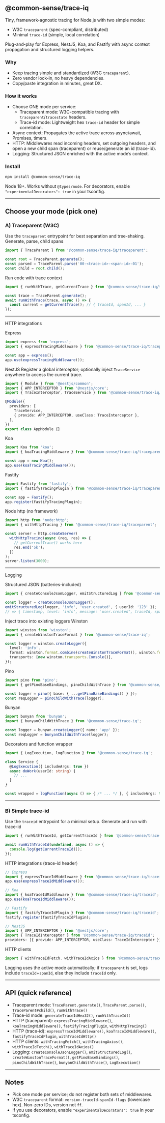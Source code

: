 ## @common-sense/trace-iq

Tiny, framework-agnostic tracing for Node.js with two simple modes:
- W3C `traceparent` (spec-compliant, distributed)
- Minimal `trace-id` (simple, local correlation)

Plug-and-play for Express, NestJS, Koa, and Fastify with async context propagation and structured logging helpers.

### Why
- Keep tracing simple and standardized (W3C `traceparent`).
- Zero vendor lock-in, no heavy dependencies.
- Copy/paste integration in minutes, great DX.

### How it works
- Choose ONE mode per service:
  - Traceparent mode: W3C-compatible tracing with `traceparent`/`tracestate` headers.
  - Trace-id mode: Lightweight hex `trace-id` header for simple correlation.
- Async context: Propagates the active trace across async/await, Promises, timers.
- HTTP: Middlewares read incoming headers, set outgoing headers, and open a new child span (traceparent) or reuse/generate an id (trace-id).
- Logging: Structured JSON enriched with the active mode’s context.

### Install
```bash
npm install @common-sense/trace-iq
```

Node 18+. Works without `@types/node`. For decorators, enable `"experimentalDecorators": true` in your tsconfig.

---

## Choose your mode (pick one)

### A) Traceparent (W3C)
Use the `traceparent` entrypoint for best separation and tree-shaking. Generate, parse, child spans
```ts
import { TraceParent } from '@common-sense/trace-iq/traceparent';

const root = TraceParent.generate();
const parsed = TraceParent.parse('00-<trace-id>-<span-id>-01');
const child = root.child();
```

Run code with trace context
```ts
import { runWithTrace, getCurrentTrace } from '@common-sense/trace-iq/traceparent';

const trace = TraceParent.generate();
await runWithTrace(trace, async () => {
  const current = getCurrentTrace(); // { traceId, spanId, ... }
});
```

---

HTTP integrations

Express
```ts
import express from 'express';
import { expressTracingMiddleware } from '@common-sense/trace-iq/traceparent';

const app = express();
app.use(expressTracingMiddleware());
```

NestJS
Register a global interceptor; optionally inject `TraceService` anywhere to access the current trace.
```ts
import { Module } from '@nestjs/common';
import { APP_INTERCEPTOR } from '@nestjs/core';
import { TraceInterceptor, TraceService } from '@common-sense/trace-iq/traceparent';

@Module({
  providers: [
    TraceService,
    { provide: APP_INTERCEPTOR, useClass: TraceInterceptor },
  ],
})
export class AppModule {}
```

Koa
```ts
import Koa from 'koa';
import { koaTracingMiddleware } from '@common-sense/trace-iq/traceparent';

const app = new Koa();
app.use(koaTracingMiddleware());
```

Fastify
```ts
import Fastify from 'fastify';
import { fastifyTracingPlugin } from '@common-sense/trace-iq/traceparent';

const app = Fastify();
app.register(fastifyTracingPlugin);
```

Node http (no framework)
```ts
import http from 'node:http';
import { withHttpTracing } from '@common-sense/trace-iq/traceparent';

const server = http.createServer(
  withHttpTracing(async (req, res) => {
    // getCurrentTrace() works here
    res.end('ok');
  })
);
server.listen(3000);
```

---

Logging

Structured JSON (batteries-included)
```ts
import { createConsoleJsonLogger, emitStructuredLog } from '@common-sense/trace-iq';

const logger = createConsoleJsonLogger();
emitStructuredLog(logger, 'info', 'user.created', { userId: '123' });
// => { timestamp, level: 'info', message: 'user.created', traceId, spanId, userId }
```

Inject trace into existing loggers
Winston
```ts
import winston from 'winston';
import { createWinstonTraceFormat } from '@common-sense/trace-iq';

const logger = winston.createLogger({
  level: 'info',
  format: winston.format.combine(createWinstonTraceFormat(), winston.format.json()),
  transports: [new winston.transports.Console()],
});
```

Pino
```ts
import pino from 'pino';
import { getPinoBaseBindings, pinoChildWithTrace } from '@common-sense/trace-iq';

const logger = pino({ base: { ...getPinoBaseBindings() } });
const reqLogger = pinoChildWithTrace(logger);
```

Bunyan
```ts
import bunyan from 'bunyan';
import { bunyanChildWithTrace } from '@common-sense/trace-iq';

const logger = bunyan.createLogger({ name: 'app' });
const reqLogger = bunyanChildWithTrace(logger);
```

Decorators and function wrapper
```ts
import { LogExecution, logFunction } from '@common-sense/trace-iq';

class Service {
  @LogExecution({ includeArgs: true })
  async doWork(userId: string) {
    // ...
  }
}

const wrapped = logFunction(async () => { /* ... */ }, { includeArgs: true });
```

---

### B) Simple trace-id
Use the `traceid` entrypoint for a minimal setup. Generate and run with trace-id
```ts
import { runWithTraceId, getCurrentTraceId } from '@common-sense/trace-iq/traceid';

await runWithTraceId(undefined, async () => {
  console.log(getCurrentTraceId());
});
```

HTTP integrations (trace-id header)
```ts
// Express
import { expressTraceIdMiddleware } from '@common-sense/trace-iq/traceid';
app.use(expressTraceIdMiddleware());

// Koa
import { koaTraceIdMiddleware } from '@common-sense/trace-iq/traceid';
app.use(koaTraceIdMiddleware());

// Fastify
import { fastifyTraceIdPlugin } from '@common-sense/trace-iq/traceid';
fastify.register(fastifyTraceIdPlugin);

// NestJS
import { APP_INTERCEPTOR } from '@nestjs/core';
import { TraceIdInterceptor } from '@common-sense/trace-iq/traceid';
providers: [{ provide: APP_INTERCEPTOR, useClass: TraceIdInterceptor }]
```

HTTP clients
```ts
import { withTraceIdFetch, withTraceIdAxios } from '@common-sense/trace-iq/traceid';
```

Logging uses the active mode automatically; if `traceparent` is set, logs include `traceId`+`spanId`, else they include `traceId` only.

---

## API (quick reference)
- Traceparent mode: `TraceParent.generate()`, `TraceParent.parse()`, `TraceParent#child()`, `runWithTrace()`
- Trace-id mode: `generateTraceIdHex32()`, `runWithTraceId()`
- HTTP (traceparent): `expressTracingMiddleware()`, `koaTracingMiddleware()`, `fastifyTracingPlugin`, `withHttpTracing()`
- HTTP (trace-id): `expressTraceIdMiddleware()`, `koaTraceIdMiddleware()`, `fastifyTraceIdPlugin`, `withTraceIdHttp()`
- HTTP clients: `withTracingFetch()`, `withTracingAxios()`, `withTraceIdFetch()`, `withTraceIdAxios()`
- Logging: `createConsoleJsonLogger()`, `emitStructuredLog()`, `createWinstonTraceFormat()`, `getPinoBaseBindings()`, `pinoChildWithTrace()`, `bunyanChildWithTrace()`, `LogExecution()`

---

## Notes
- Pick one mode per service; do not register both sets of middlewares.
- W3C `traceparent` format: `version-traceId-spanId-flags` (lowercase hex). Non-zero IDs, version not `ff`.
- If you use decorators, enable `"experimentalDecorators": true` in your tsconfig.


